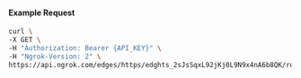 <!-- Code generated for API Clients. DO NOT EDIT. -->

#### Example Request

```bash
curl \
-X GET \
-H "Authorization: Bearer {API_KEY}" \
-H "Ngrok-Version: 2" \
https://api.ngrok.com/edges/https/edghts_2sJsSqxL92jKj0L9N9x4nA6b8QK/routes/edghtsrt_2sJsSqQaFWzzXll6WgWYbisWxG3
```
